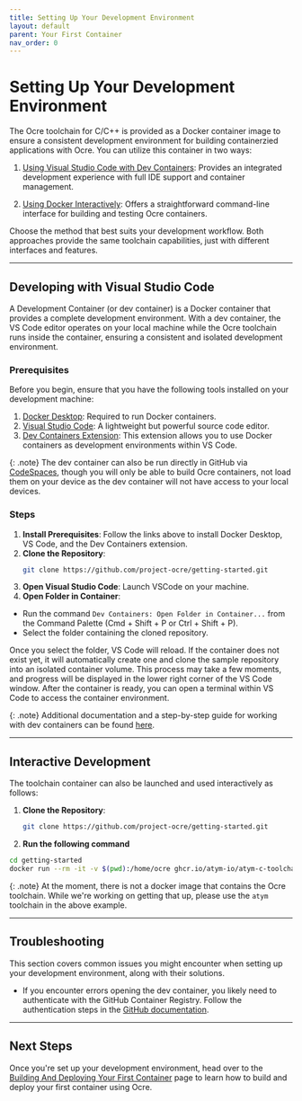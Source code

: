 ```yaml
---
title: Setting Up Your Development Environment 
layout: default
parent: Your First Container 
nav_order: 0
---
```


# Setting Up Your Development Environment

The Ocre toolchain for C/C++ is provided as a Docker container image to ensure a consistent development environment for building containerzied applications with Ocre. You can utilize this container in two ways:

1. [Using Visual Studio Code with Dev Containers](#developing-with-visual-studio-code): Provides an integrated development experience with full IDE support and container management.

2. [Using Docker Interactively](#interactive-development): Offers a straightforward command-line interface for building and testing Ocre containers.

Choose the method that best suits your development workflow. Both approaches provide the same toolchain capabilities, just with different interfaces and features.

---
## Developing with Visual Studio Code

A Development Container (or dev container) is a Docker container that provides a complete development environment. With a dev container, the VS Code editor operates on your local machine while the Ocre toolchain runs inside the container, ensuring a consistent and isolated development environment.

### Prerequisites

Before you begin, ensure that you have the following tools installed on your development machine:

1. [Docker Desktop](https://www.docker.com/products/docker-desktop/): Required to run Docker containers.
2. [Visual Studio Code](https://code.visualstudio.com/): A lightweight but powerful source code editor.
3. [Dev Containers Extension](https://marketplace.visualstudio.com/items?itemName=ms-vscode-remote.remote-containers): This extension allows you to use Docker containers as development environments within VS Code.

{: .note}
The dev container can also be run directly in GitHub via [CodeSpaces](https://docs.github.com/en/codespaces), though you will only be able to build Ocre containers, not load them on your device as the dev container will not have access to your local devices.

### Steps

1. **Install Prerequisites**: Follow the links above to install Docker Desktop, VS Code, and the Dev Containers extension.
2. **Clone the Repository**:
   ```bash
   git clone https://github.com/project-ocre/getting-started.git
   ```
3. **Open Visual Studio Code**: Launch VSCode on your machine.
4. **Open Folder in Container**:
- Run the command `Dev Containers: Open Folder in Container...` from the Command Palette (Cmd + Shift + P or Ctrl + Shift + P).
- Select the folder containing the cloned repository.

Once you select the folder, VS Code will reload. If the container does not exist yet, it will automatically create one and clone the sample repository into an isolated container volume. This process may take a few moments, and progress will be displayed in the lower right corner of the VS Code window. After the container is ready, you can open a terminal within VS Code to access the container environment.

{: .note}
Additional documentation and a step-by-step guide for working with dev containers can be found [here](https://code.visualstudio.com/docs/remote/containers-tutorial).

---

## Interactive Development
The toolchain container can also be launched and used interactively as follows:

1. **Clone the Repository**:
   ```bash
   git clone https://github.com/project-ocre/getting-started.git
   ```

2. **Run the following command** 
```sh
cd getting-started
docker run --rm -it -v $(pwd):/home/ocre ghcr.io/atym-io/atym-c-toolchain:latest
```

{: .note}
At the moment, there is not a docker image that contains the Ocre toolchain. While we're working on getting that up, please use the `atym` toolchain in the above example.

---

## Troubleshooting
This section covers common issues you might encounter when setting up your development environment, along with their solutions.

- If you encounter errors opening the dev container, you likely need to authenticate with the GitHub Container Registry. Follow the authentication steps in the [GitHub documentation](https://docs.github.com/en/packages/working-with-a-github-packages-registry/working-with-the-container-registry#authenticating-with-a-personal-access-token-classic).

---

## Next Steps

Once you're set up your development environment, head over to the [Building And Deploying Your First Container](../first-container) page to learn how to build and deploy your first container using Ocre.